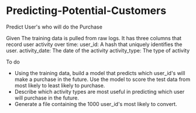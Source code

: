 # Predicting-Potential-Customers

Predict User's who will do the Purchase

Given
The training data is pulled from raw logs. It has three columns that record user activity over time: user_id: A hash that uniquely identifies the user. activity_date: The date of the activity activity_type: The type of activity

To do
- Using the training data, build a model that predicts which user_id's will make a purchase in the future. Use the model to score the test data from most likely to least likely to purchase.
- Describe which activity types are most useful in predicting which user will purchase in the future.
- Generate a file containing the 1000 user_id's most likely to convert.
